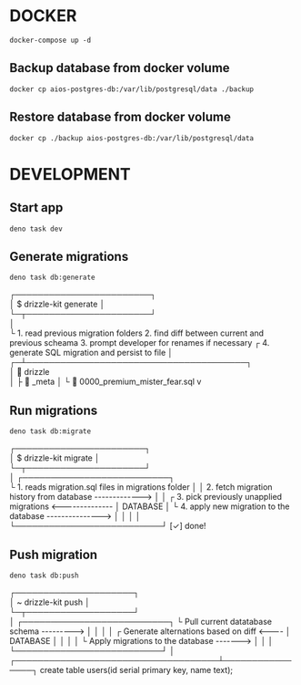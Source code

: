 # DOCKER

```
docker-compose up -d
```

## Backup database from docker volume

```
docker cp aios-postgres-db:/var/lib/postgresql/data ./backup
```

## Restore database from docker volume

```
docker cp ./backup aios-postgres-db:/var/lib/postgresql/data
```

# DEVELOPMENT

## Start app

```
deno task dev
```

## Generate migrations

```
deno task db:generate
```
┌────────────────────────┐                  
│ $ drizzle-kit generate │                  
└─┬──────────────────────┘                  
  │                                           
  └ 1. read previous migration folders
    2. find diff between current and previous scheama
    3. prompt developer for renames if necessary
  ┌ 4. generate SQL migration and persist to file
  │    ┌─┴───────────────────────────────────────┐  
  │      📂 drizzle       
  │      ├ 📂 _meta
  │      └ 📜 0000_premium_mister_fear.sql
  v


## Run migrations

```
deno task db:migrate
```
┌───────────────────────┐                  
│ $ drizzle-kit migrate │                  
└─┬─────────────────────┘                  
  │                                                         ┌──────────────────────────┐                                         
  └ 1. reads migration.sql files in migrations folder       │                          │
    2. fetch migration history from database -------------> │                          │
  ┌ 3. pick previously unapplied migrations <-------------- │         DATABASE         │
  └ 4. apply new migration to the database ---------------> │                          │
                                                            │                          │
                                                            └──────────────────────────┘
[✓] done!        


## Push migration

```
deno task db:push
```
┌─────────────────────┐                  
│ ~ drizzle-kit push  │                  
└─┬───────────────────┘                  
  │                                           ┌──────────────────────────┐
  └ Pull current datatabase schema ---------> │                          │
                                              │                          │
  ┌ Generate alternations based on diff <---- │         DATABASE         │
  │                                           │                          │
  └ Apply migrations to the database -------> │                          │
                                       │      └──────────────────────────┘
                                       │
  ┌────────────────────────────────────┴────────────────┐
   create table users(id serial primary key, name text);
